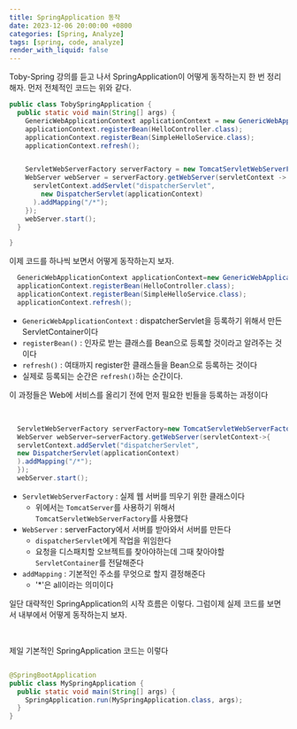 ```yaml
---
title: SpringApplication 동작
date: 2023-12-06 20:00:00 +0800
categories: [Spring, Analyze]
tags: [spring, code, analyze]
render_with_liquid: false
---
```


Toby-Spring 강의를 듣고 나서 SpringApplication이 어떻게 동작하는지 한 번 정리해자.
먼저 전체적인 코드는 위와 같다.

```java
public class TobySpringApplication {
  public static void main(String[] args) {
    GenericWebApplicationContext applicationContext = new GenericWebApplicationContext();
    applicationContext.registerBean(HelloController.class);
    applicationContext.registerBean(SimpleHelloService.class);
    applicationContext.refresh();


    ServletWebServerFactory serverFactory = new TomcatServletWebServerFactory();
    WebServer webServer = serverFactory.getWebServer(servletContext -> {
      servletContext.addServlet("dispatcherServlet",
        new DispatcherServlet(applicationContext)
      ).addMapping("/*");
    });
    webServer.start();
  }

}
```

이제 코드를 하나씩 보면서 어떻게 동작하는지 보자.

```java
  GenericWebApplicationContext applicationContext=new GenericWebApplicationContext();
  applicationContext.registerBean(HelloController.class);
  applicationContext.registerBean(SimpleHelloService.class);
  applicationContext.refresh();
```

* `GenericWebApplicationContext` : dispatcherServlet을 등록하기 위해서 만든 ServletContainer이다
* `registerBean()` : 인자로 받는 클래스를 Bean으로 등록할 것이라고 알려주는 것이다
* `refresh()` : 여태까지 register한 클래스들을 Bean으로 등록하는 것이다
* 실제로 등록되는 순간은 `refresh()`하는 순간이다.

이 과정들은 Web에 서비스를 올리기 전에 먼저 필요한 빈들을 등록하는 과정이다

<br>

```java
  ServletWebServerFactory serverFactory=new TomcatServletWebServerFactory();
  WebServer webServer=serverFactory.getWebServer(servletContext->{
  servletContext.addServlet("dispatcherServlet",
  new DispatcherServlet(applicationContext)
  ).addMapping("/*");
  });
  webServer.start();
```

* `ServletWebServerFactory` : 실제 웹 서버를 띄우기 위한 클래스이다
  * 위에서는 `TomcatServer`를 사용하기 위해서 `TomcatServletWebServerFactory`를 사용했다
* `WebServer` : serverFactory에서 서버를 받아와서 서버를 만든다
  * `dispatcherServlet`에게 작업을 위임한다
  * 요청을 디스패치할 오브젝트를 찾아야하는데 그때 찾아야할 `ServletContainer`를 전달해준다
* `addMapping` : 기본적인 주소를 무엇으로 할지 결정해준다
  * '*'은 all이라는 의미이다

일단 대략적인 SpringApplication의 시작 흐름은 이렇다. 그럼이제 실제 코드를 보면서 내부에서 어떻게 동작하는지 보자.

<br>

제일 기본적인 SpringApplication 코드는 이렇다

```java

@SpringBootApplication
public class MySpringApplication {
  public static void main(String[] args) {
    SpringApplication.run(MySpringApplication.class, args);
  }
}
```
